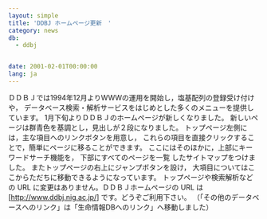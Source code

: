```yaml
---
layout: simple
title: 'DDBJ ホームページ更新　'
category: news
db:
  - ddbj


date: 2001-02-01T00:00:00
lang: ja
---
```


ＤＤＢＪでは1994年12月よりWWWの運用を開始し，塩基配列の登録受け付けや， データベース検索・解析サービスをはじめとした多くのメニューを提供しています。 1月下旬よりＤＤＢＪのホームページが新しくなりました。 新しいページは群青色を基調とし，見出しが２段になりました。 トップページ左側には，主な項目へのリンクボタンを用意し， これらの項目を直接クリックすることで，簡単にページに移ることができます。 ここにはそのほかに，上部にキーワードサーチ機能を， 下部にすべてのページを一覧 したサイトマップをつけました。 またトップページの右上にジャンプボタンを設け， 大項目についてはここからただちに移動できるようになっています。 トップページや検索解析などの URL に変更はありません。ＤＤＢＪホームページの URL は [<a href="/">http://www.ddbj.nig.ac.jp/</a>] です。どうぞご利用下さい。 （「その他のデータベースへのリンク」は「生命情報DBへのリンク」へ移動しました）
